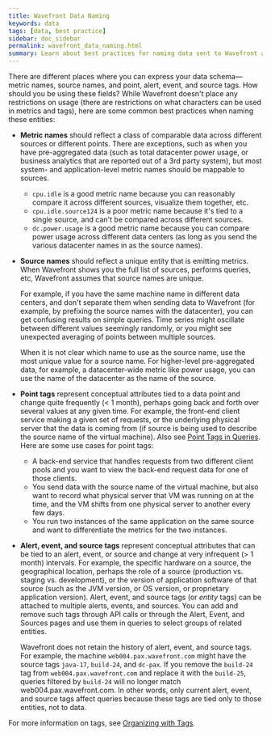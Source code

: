 ```yaml
---
title: Wavefront Data Naming
keywords: data
tags: [data, best practice]
sidebar: doc_sidebar
permalink: wavefront_data_naming.html
summary: Learn about best practices for naming data sent to Wavefront and naming Wavefront entities.
---
```

There are different places where you can express your data schema&mdash;metric names, source names, and point, alert, event, and source tags. How should you be using these fields? While Wavefront doesn't place any restrictions on usage (there are restrictions on what characters can be used in metrics and tags), here are some common best practices when naming these entities:

- **Metric names** should reflect a class of comparable data across different sources or different points. There are exceptions, such as when you have pre-aggregated data (such as total datacenter power usage, or business analytics that are reported out of a 3rd party system), but most system- and application-level metric names should be mappable to sources.
  - `cpu.idle` is a good metric name because you can reasonably compare it across different sources, visualize them together, etc.
  - `cpu.idle.source124` is a poor metric name because it's tied to a single source, and can't be compared across different sources.
  - `dc.power.usage` is a good metric name because you can compare power usage across different data centers (as long as you send the various datacenter names in as the source names).
- **Source names** should reflect a unique entity that is emitting metrics. When Wavefront shows you the full list of sources, performs queries, etc, Wavefront assumes that source names are unique.

  For example, if you have the same machine name in different data centers, and don't separate them when sending data to Wavefront (for example, by prefixing the source names with the datacenter), you can get confusing results on simple queries. Time series might oscillate between different values seemingly randomly, or you might see unexpected averaging of points between multiple sources.

  When it is not clear which name to use as the source name, use the most unique value for a source name. For higher-level pre-aggregated data, for example, a datacenter-wide metric like power usage, you can use the name of the datacenter as the name of the source.
- **Point tags** represent conceptual attributes tied to a data point and change quite frequently (< 1 month), perhaps going back and forth over several values at any given time. For example, the front-end client service making a given set of requests, or the underlying physical server that the data is coming from (if source is being used to describe the source name of the virtual machine). Also see [Point Tags in Queries](query_language_point_tags.html). Here are some use cases for point tags:
  - A back-end service that handles requests from two different client pools and you want to view the back-end request data for one of those clients.
  - You send data with the source name of the virtual machine, but also want to record what physical server that VM was running on at the time, and the VM shifts from one physical server to another every few days.
  - You run two instances of the same application on the same source and want to differentiate the metrics for the two instances.
- **Alert, event, and source tags** represent conceptual attributes that can be tied to an alert, event, or source and change at very infrequent (> 1 month) intervals. For example, the specific hardware on a source, the geographical location, perhaps the role of a source (production vs. staging vs. development), or the version of application software of that source (such as the JVM version, or OS version, or proprietary application version).  Alert, event, and source tags (or _entity_ tags) can be attached to multiple alerts, events, and sources.  You can add and remove such tags through API calls or through the Alert, Event, and Sources pages and use them in queries to select groups of related entities.

  Wavefront does not retain the history of alert, event, and source tags. For example, the machine `web004.pax.wavefront.com` might have the source tags `java-17`, `build-24`, and `dc-pax`. If you remove the `build-24` tag from `web004.pax.wavefront.com` and replace it with the `build-25`, queries filtered by `build-24` will no longer match web004.pax.wavefront.com. In other words, only current alert, event, and source tags affect queries because these tags are tied only to those entities, not to data.

For more information on tags, see [Organizing with Tags](tags_overview.html).
